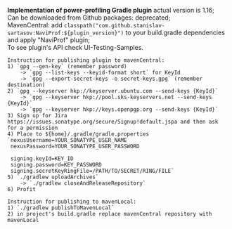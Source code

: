 **Implementation of power-profiling Gradle plugin** actual version is 1.16;    
Can be downloaded from Github packages: deprecated;    
MavenCentral: add `classpath("com.github.stanislav-sartasov:NaviProf:${plugin_version}")` to your build.gradle dependencies and apply "NaviProf" plugin;    
To see plugin's API check UI-Testing-Samples.    
    
    Instruction for publishing plugin to mavenCentral:   
    1) `gpg --gen-key` (remember password) 
        -> `gpg --list-keys --keyid-format short` for KeyId 
	    -> `gpg --export-secret-keys -o secret-keys.gpg` (remember destination)    
    2) `gpg --keyserver hkp://keyserver.ubuntu.com --send-keys {KeyId}` 
        -> `gpg --keyserver hkp://pool.sks-keyservers.net --send-keys {KeyId}` 
	    -> `gpg --keyserver hkp://keys.openpgp.org --send-keys {KeyId}`
    3) Sign up for Jira https://issues.sonatype.org/secure/Signup!default.jspa and then ask for a permission
    4) Place to ${home}/.gradle/gradle.properties
    `nexusUsername=YOUR_SONATYPE_USER_NAME  
     nexusPassword=YOUR_SONATYPE_USER_PASSWORD  
  
     signing.keyId=KEY_ID  
     signing.password=KEY_PASSWORD  
     signing.secretKeyRingFile=/PATH/TO/SECRET/RING/FILE`
    5) `./gradlew uploadArchives` 
        -> `./gradlew closeAndReleaseRepository`
    6) Profit

    Instruction for publishing to mavenLocal:
    1) `./gradlew publishToMavenLocal`
    2) in project's build.gradle replace mavenCentral repository with mavenLocal
